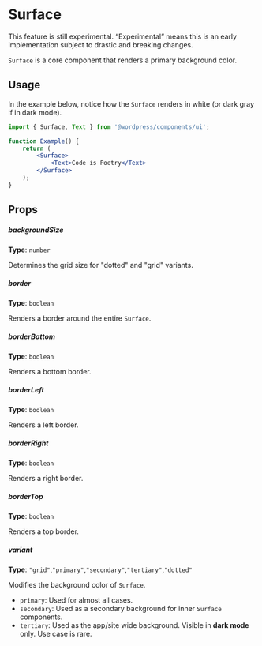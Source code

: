 # Surface

<div class="callout callout-alert">
This feature is still experimental. “Experimental” means this is an early implementation subject to drastic and breaking changes.
</div>

`Surface` is a core component that renders a primary background color.

## Usage

In the example below, notice how the `Surface` renders in white (or dark gray if in dark mode).

```jsx
import { Surface, Text } from '@wordpress/components/ui';

function Example() {
	return (
		<Surface>
			<Text>Code is Poetry</Text>
		</Surface>
	);
}
```

## Props

##### backgroundSize

**Type**: `number`

Determines the grid size for "dotted" and "grid" variants.

##### border

**Type**: `boolean`

Renders a border around the entire `Surface`.

##### borderBottom

**Type**: `boolean`

Renders a bottom border.

##### borderLeft

**Type**: `boolean`

Renders a left border.

##### borderRight

**Type**: `boolean`

Renders a right border.

##### borderTop

**Type**: `boolean`

Renders a top border.

##### variant

**Type**: `"grid"`,`"primary"`,`"secondary"`,`"tertiary"`,`"dotted"`

Modifies the background color of `Surface`.

-   `primary`: Used for almost all cases.
-   `secondary`: Used as a secondary background for inner `Surface` components.
-   `tertiary`: Used as the app/site wide background. Visible in **dark mode** only. Use case is rare.
